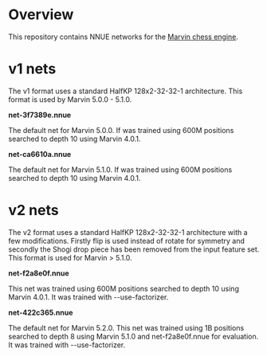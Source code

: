 # Overview

This repository contains NNUE networks for the [Marvin chess engine](https://github.com/bmdanielsson/marvin-chess).

# v1 nets

The v1 format uses a standard HalfKP 128x2-32-32-1 architecture. This format
is used by Marvin 5.0.0 - 5.1.0.

**net-3f7389e.nnue**

The default net for Marvin 5.0.0. If was trained using 600M positions searched
to depth 10 using Marvin 4.0.1.

**net-ca6610a.nnue**

The default net for Marvin 5.1.0. If was trained using 600M positions searched
to depth 10 using Marvin 4.0.1.

# v2 nets

The v2 format uses a standard HalfKP 128x2-32-32-1 architecture with a few
modifications. Firstly flip is used instead of rotate for symmetry and secondly
the Shogi drop piece has been removed from the input feature set. This format
is used for Marvin > 5.1.0.

**net-f2a8e0f.nnue**

This net was trained using 600M positions searched to depth 10 using
Marvin 4.0.1. It was trained with --use-factorizer.

**net-422c365.nnue**

The default net for Marvin 5.2.0. This net was trained using 1B positions searched to depth 8 using
Marvin 5.1.0 and net-f2a8e0f.nnue for evaluation. It was trained with --use-factorizer.
